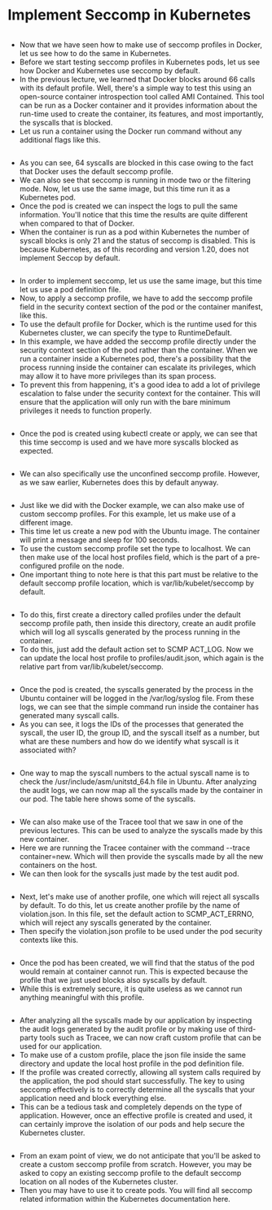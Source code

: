 # Implement Seccomp in Kubernetes

<figure><img src="../.gitbook/assets/image (6) (1).png" alt=""><figcaption></figcaption></figure>

* Now that we have seen how to make use of seccomp profiles in Docker, let us see how to do the same in Kubernetes.&#x20;
* Before we start testing seccomp profiles in Kubernetes pods, let us see how Docker and Kubernetes use seccomp by default.&#x20;
* In the previous lecture, we learned that Docker blocks around 66 calls with its default profile. Well, there's a simple way to test this using an open-source container introspection tool called AMI Contained. This tool can be run as a Docker container and it provides information about the run-time used to create the container, its features, and most importantly, the syscalls that is blocked.&#x20;
* Let us run a container using the Docker run command without any additional flags like this.

<figure><img src="../.gitbook/assets/image (1) (1) (1) (1).png" alt=""><figcaption></figcaption></figure>

* As you can see, 64 syscalls are blocked in this case owing to the fact that Docker uses the default seccomp profile.&#x20;
* We can also see that seccomp is running in mode two or the filtering mode. Now, let us use the same image, but this time run it as a Kubernetes pod.&#x20;
* Once the pod is created we can inspect the logs to pull the same information. You'll notice that this time the results are quite different when compared to that of Docker.&#x20;
* When the container is run as a pod within Kubernetes the number of syscall blocks is only 21 and the status of seccomp is disabled. This is because Kubernetes, as of this recording and version 1.20, does not implement Seccop by default.

<figure><img src="../.gitbook/assets/image (2) (1) (1).png" alt=""><figcaption></figcaption></figure>

* In order to implement seccomp, let us use the same image, but this time let us use a pod definition file.&#x20;
* Now, to apply a seccomp profile, we have to add the seccomp profile field in the security context section of the pod or the container manifest, like this.&#x20;
* To use the default profile for Docker, which is the runtime used for this Kubernetes cluster, we can specify the type to RuntimeDefault.&#x20;
* In this example, we have added the seccomp profile directly under the security context section of the pod rather than the container. When we run a container inside a Kubernetes pod, there's a possibility that the process running inside the container can escalate its privileges, which may allow it to have more privileges than its span process.&#x20;
* To prevent this from happening, it's a good idea to add a lot of privilege escalation to false under the security context for the container. This will ensure that the application will only run with the bare minimum privileges it needs to function properly.

<figure><img src="../.gitbook/assets/image (3) (1) (1).png" alt=""><figcaption></figcaption></figure>

* Once the pod is created using kubectl create or apply, we can see that this time seccomp is used and we have more syscalls blocked as expected.

<figure><img src="../.gitbook/assets/image (4) (1) (1).png" alt=""><figcaption></figcaption></figure>

* We can also specifically use the unconfined seccomp profile. However, as we saw earlier, Kubernetes does this by default anyway.

<figure><img src="../.gitbook/assets/image (5) (1) (1).png" alt=""><figcaption></figcaption></figure>

* Just like we did with the Docker example, we can also make use of custom seccomp profiles. For this example, let us make use of a different image.&#x20;
* This time let us create a new pod with the Ubuntu image. The container will print a message and sleep for 100 seconds.&#x20;
* To use the custom seccomp profile set the type to localhost. We can then make use of the local host profiles field, which is the part of a pre-configured profile on the node.&#x20;
* One important thing to note here is that this part must be relative to the default seccomp profile location, which is var/lib/kubelet/seccomp by default.

<figure><img src="../.gitbook/assets/image (6) (1) (1).png" alt=""><figcaption></figcaption></figure>

* To do this, first create a directory called profiles under the default seccomp profile path, then inside this directory, create an audit profile which will log all syscalls generated by the process running in the container.&#x20;
* To do this, just add the default action set to SCMP ACT\_LOG. Now we can update the local host profile to profiles/audit.json, which again is the relative part from var/lib/kubelet/seccomp.

<figure><img src="../.gitbook/assets/image (7) (1).png" alt=""><figcaption></figcaption></figure>

* Once the pod is created, the syscalls generated by the process in the Ubuntu container will be logged in the /var/log/syslog file. From these logs, we can see that the simple command run inside the container has generated many syscall calls.&#x20;
* As you can see, it logs the IDs of the processes that generated the syscall, the user ID, the group ID, and the syscall itself as a number, but what are these numbers and how do we identify what syscall is it associated with?

<figure><img src="../.gitbook/assets/image (8) (1).png" alt=""><figcaption></figcaption></figure>

* One way to map the syscall numbers to the actual syscall name is to check the /usr/include/asm/unitstd\_64.h file in Ubuntu. After analyzing the audit logs, we can now map all the syscalls made by the container in our pod. The table here shows some of the syscalls.

<figure><img src="../.gitbook/assets/image (9) (1).png" alt=""><figcaption></figcaption></figure>

* We can also make use of the Tracee tool that we saw in one of the previous lectures. This can be used to analyze the syscalls made by this new container.&#x20;
* Here we are running the Tracee container with the command --trace container=new. Which will then provide the syscalls made by all the new containers on the host.&#x20;
* We can then look for the syscalls just made by the test audit pod.

<figure><img src="../.gitbook/assets/image (10) (1).png" alt=""><figcaption></figcaption></figure>

* Next, let's make use of another profile, one which will reject all syscalls by default. To do this, let us create another profile by the name of violation.json. In this file, set the default action to SCMP\_ACT\_ERRNO, which will reject any syscalls generated by the container.&#x20;
* Then specify the violation.json profile to be used under the pod security contexts like this.

<figure><img src="../.gitbook/assets/image (11) (1).png" alt=""><figcaption></figcaption></figure>

* Once the pod has been created, we will find that the status of the pod would remain at container cannot run. This is expected because the profile that we just used blocks also syscalls by default.
* While this is extremely secure, it is quite useless as we cannot run anything meaningful with this profile.

<figure><img src="../.gitbook/assets/image (12) (1).png" alt=""><figcaption></figcaption></figure>

* After analyzing all the syscalls made by our application by inspecting the audit logs generated by the audit profile or by making use of third-party tools such as Tracee, we can now craft custom profile that can be used for our application.
* To make use of a custom profile, place the json file inside the same directory and update the local host profile in the pod definition file.
* If the profile was created correctly, allowing all system calls required by the application, the pod should start successfully. The key to using seccomp effectively is to correctly determine all the syscalls that your application need and block everything else.
* This can be a tedious task and completely depends on the type of application. However, once an effective profile is created and used, it can certainly improve the isolation of our pods and help secure the Kubernetes cluster.

<figure><img src="../.gitbook/assets/image (13) (1).png" alt=""><figcaption></figcaption></figure>

* From an exam point of view, we do not anticipate that you'll be asked to create a custom seccomp profile from scratch. However, you may be asked to copy an existing seccomp profile to the default seccomp location on all nodes of the Kubernetes cluster.&#x20;
* Then you may have to use it to create pods. You will find all seccomp related information within the Kubernetes documentation here.
